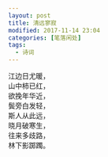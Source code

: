 ```yaml
---
layout: post
title: 清远寥寂
modified: 2017-11-14 23:04
categories: [笔落闲处]
tags: 
  - 诗词
---
```


江边日尤暖，  
山中柿已红，  
欲挽年华近，  
鬓旁白发轻，  
斯人从此远，  
晓月破寒生，  
往来多歧路，  
林下影踯躅。